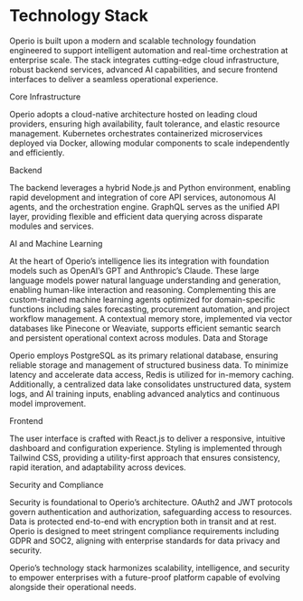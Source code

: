 # Technology Stack

Operio is built upon a modern and scalable technology foundation engineered to support intelligent automation and real-time orchestration at enterprise scale. The stack integrates cutting-edge cloud infrastructure, robust backend services, advanced AI capabilities, and secure frontend interfaces to deliver a seamless operational experience.

Core Infrastructure

Operio adopts a cloud-native architecture hosted on leading cloud providers, ensuring high availability, fault tolerance, and elastic resource management. Kubernetes orchestrates containerized microservices deployed via Docker, allowing modular components to scale independently and efficiently.

Backend

The backend leverages a hybrid Node.js and Python environment, enabling rapid development and integration of core API services, autonomous AI agents, and the orchestration engine. GraphQL serves as the unified API layer, providing flexible and efficient data querying across disparate modules and services.

AI and Machine Learning

At the heart of Operio’s intelligence lies its integration with foundation models such as OpenAI’s GPT and Anthropic’s Claude. These large language models power natural language understanding and generation, enabling human-like interaction and reasoning. Complementing this are custom-trained machine learning agents optimized for domain-specific functions including sales forecasting, procurement automation, and project workflow management. A contextual memory store, implemented via vector databases like Pinecone or Weaviate, supports efficient semantic search and persistent operational context across modules.
Data and Storage

Operio employs PostgreSQL as its primary relational database, ensuring reliable storage and management of structured business data. To minimize latency and accelerate data access, Redis is utilized for in-memory caching. Additionally, a centralized data lake consolidates unstructured data, system logs, and AI training inputs, enabling advanced analytics and continuous model improvement.

Frontend

The user interface is crafted with React.js to deliver a responsive, intuitive dashboard and configuration experience. Styling is implemented through Tailwind CSS, providing a utility-first approach that ensures consistency, rapid iteration, and adaptability across devices.

Security and Compliance

Security is foundational to Operio’s architecture. OAuth2 and JWT protocols govern authentication and authorization, safeguarding access to resources. Data is protected end-to-end with encryption both in transit and at rest. Operio is designed to meet stringent compliance requirements including GDPR and SOC2, aligning with enterprise standards for data privacy and security.

Operio’s technology stack harmonizes scalability, intelligence, and security to empower enterprises with a future-proof platform capable of evolving alongside their operational needs.
